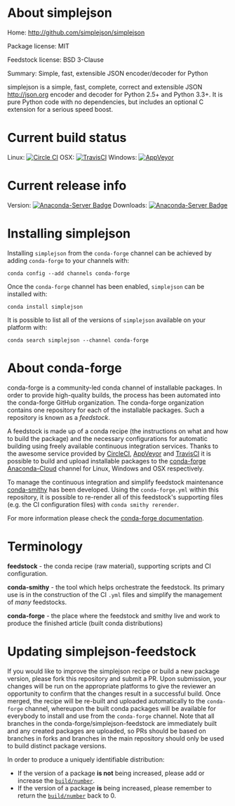 About simplejson
================

Home: http://github.com/simplejson/simplejson

Package license: MIT

Feedstock license: BSD 3-Clause

Summary: Simple, fast, extensible JSON encoder/decoder for Python

simplejson is a simple, fast, complete, correct and extensible
JSON <http://json.org> encoder and decoder for Python 2.5+ and
Python 3.3+. It is pure Python code with no dependencies, but includes
an optional C extension for a serious speed boost.


Current build status
====================

Linux: [![Circle CI](https://circleci.com/gh/conda-forge/simplejson-feedstock.svg?style=shield)](https://circleci.com/gh/conda-forge/simplejson-feedstock)
OSX: [![TravisCI](https://travis-ci.org/conda-forge/simplejson-feedstock.svg?branch=master)](https://travis-ci.org/conda-forge/simplejson-feedstock)
Windows: [![AppVeyor](https://ci.appveyor.com/api/projects/status/github/conda-forge/simplejson-feedstock?svg=True)](https://ci.appveyor.com/project/conda-forge/simplejson-feedstock/branch/master)

Current release info
====================
Version: [![Anaconda-Server Badge](https://anaconda.org/conda-forge/simplejson/badges/version.svg)](https://anaconda.org/conda-forge/simplejson)
Downloads: [![Anaconda-Server Badge](https://anaconda.org/conda-forge/simplejson/badges/downloads.svg)](https://anaconda.org/conda-forge/simplejson)

Installing simplejson
=====================

Installing `simplejson` from the `conda-forge` channel can be achieved by adding `conda-forge` to your channels with:

```
conda config --add channels conda-forge
```

Once the `conda-forge` channel has been enabled, `simplejson` can be installed with:

```
conda install simplejson
```

It is possible to list all of the versions of `simplejson` available on your platform with:

```
conda search simplejson --channel conda-forge
```


About conda-forge
=================

conda-forge is a community-led conda channel of installable packages.
In order to provide high-quality builds, the process has been automated into the
conda-forge GitHub organization. The conda-forge organization contains one repository
for each of the installable packages. Such a repository is known as a *feedstock*.

A feedstock is made up of a conda recipe (the instructions on what and how to build
the package) and the necessary configurations for automatic building using freely
available continuous integration services. Thanks to the awesome service provided by
[CircleCI](https://circleci.com/), [AppVeyor](http://www.appveyor.com/)
and [TravisCI](https://travis-ci.org/) it is possible to build and upload installable
packages to the [conda-forge](https://anaconda.org/conda-forge)
[Anaconda-Cloud](http://docs.anaconda.org/) channel for Linux, Windows and OSX respectively.

To manage the continuous integration and simplify feedstock maintenance
[conda-smithy](http://github.com/conda-forge/conda-smithy) has been developed.
Using the ``conda-forge.yml`` within this repository, it is possible to re-render all of
this feedstock's supporting files (e.g. the CI configuration files) with ``conda smithy rerender``.

For more information please check the [conda-forge documentation](https://conda-forge.org/docs/).

Terminology
===========

**feedstock** - the conda recipe (raw material), supporting scripts and CI configuration.

**conda-smithy** - the tool which helps orchestrate the feedstock.
                   Its primary use is in the construction of the CI ``.yml`` files
                   and simplify the management of *many* feedstocks.

**conda-forge** - the place where the feedstock and smithy live and work to
                  produce the finished article (built conda distributions)


Updating simplejson-feedstock
=============================

If you would like to improve the simplejson recipe or build a new
package version, please fork this repository and submit a PR. Upon submission,
your changes will be run on the appropriate platforms to give the reviewer an
opportunity to confirm that the changes result in a successful build. Once
merged, the recipe will be re-built and uploaded automatically to the
`conda-forge` channel, whereupon the built conda packages will be available for
everybody to install and use from the `conda-forge` channel.
Note that all branches in the conda-forge/simplejson-feedstock are
immediately built and any created packages are uploaded, so PRs should be based
on branches in forks and branches in the main repository should only be used to
build distinct package versions.

In order to produce a uniquely identifiable distribution:
 * If the version of a package **is not** being increased, please add or increase
   the [``build/number``](http://conda.pydata.org/docs/building/meta-yaml.html#build-number-and-string).
 * If the version of a package **is** being increased, please remember to return
   the [``build/number``](http://conda.pydata.org/docs/building/meta-yaml.html#build-number-and-string)
   back to 0.